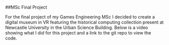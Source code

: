##MSc Final Project

For the final project of my Games Engineering MSc I decided to create a digital museum in VR featuring the historical computing collection present at Newcastle University in the Urban Science Building.
Below is a video showing what I did for this project and a link to the git repo to view the code.


